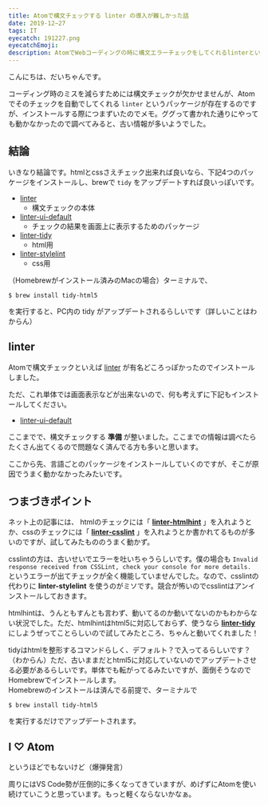 ```yaml
---
title: Atomで構文チェックする linter の導入が難しかった話
date: 2019-12−27
tags: IT
eyecatch: 191227.png
eyecatchEmoji:
description: AtomでWebコーディングの時に構文エラーチェックをしてくれるlinterというパッケージをインストールする奮闘記
---
```


こんにちは、だいちゃんです。

コーディング時のミスを減らすためには構文チェックが欠かせませんが、Atomでそのチェックを自動でしてくれる `linter` というパッケージが存在するのですが、インストールする際につまずいたのでメモ。ググって書かれた通りにやっても動かなかったので調べてみると、古い情報が多いようでした。

## 結論

いきなり結論です。htmlとcssさえチェック出来れば良いなら、下記4つのパッケージをインストールし、brewで `tidy` をアップデートすれば良いっぽいです。

* [linter](https://atom.io/packages/linter)
  * 構文チェックの本体
* [linter-ui-default](https://atom.io/packages/linter-ui-default)
  * チェックの結果を画面上に表示するためのパッケージ
* [linter-tidy](https://atom.io/packages/linter-tidy)
  * html用
* [linter-stylelint](https://atom.io/packages/linter-stylelint)
  * css用

（Homebrewがインストール済みのMacの場合）ターミナルで、

```
$ brew install tidy-html5
```

を実行すると、PC内の tidy がアップデートされるらしいです（詳しいことはわからん）

## linter

Atomで構文チェックといえば [linter](https://atom.io/packages/linter) が有名どころっぽかったのでインストールしました。

ただ、これ単体では画面表示などが出来ないので、何も考えずに下記もインストールしてください。

* [linter-ui-default](https://atom.io/packages/linter-ui-default)

ここまでで、構文チェックする **準備** が整いました。ここまでの情報は調べたらたくさん出てくるので問題なく済んでる方も多いと思います。

ここから先、言語ごとのパッケージをインストールしていくのですが、そこが原因でうまく動かなかったみたいです。

## つまづきポイント

ネット上の記事には、 htmlのチェックには「 **[linter-htmlhint](https://atom.io/packages/linter-htmlhint)** 」を入れようとか、cssのチェックには「 **[linter-csslint](https://atom.io/packages/linter-csslint)** 」を入れようとか書かれてるものが多いのですが、試してみたもののうまく動かず。

csslintの方は、古いせいでエラーを吐いちゃうらしいです。僕の場合も `Invalid response received from CSSLint, check your console for more details.` というエラーが出てチェックが全く機能していませんでした。なので、csslintの代わりに **linter-stylelint** を使うのがミソです。競合が怖いのでcsslintはアンインストールしておきます。

htmlhintは、うんともすんとも言わず、動いてるのか動いてないのかもわからない状況でした。ただ、htmlhintはhtml5に対応しておらず、使うなら **[linter-tidy](https://atom.io/packages/linter-tidy)** にしようぜってことらしいので試してみたところ、ちゃんと動いてくれました！

tidyはhtmlを整形するコマンドらしく、デフォルト？で入ってるらしいです？（わからん）ただ、古いままだとhtml5に対応していないのでアップデートさせる必要があるらしいです。単体でも転がってるみたいですが、面倒そうなのでHomebrewでインストールします。    
Homebrewのインストールは済んでる前提で、ターミナルで

```
$ brew install tidy-html5
```

を実行するだけでアップデートされます。

## I ♡ Atom

というほどでもないけど（爆弾発言）

周りにはVS Code勢が圧倒的に多くなってきていますが、めげずにAtomを使い続けていこうと思っています。もっと軽くならないかなぁ。
